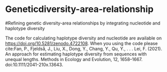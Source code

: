 # Geneticdiversity-area-relationship
#Refining genetic diversity-area relationships by integrating nucleotide and haplotype diversity

The code for calculating haplotype diversity and nucleotide are available on https://doi.org/10.5281/zenodo.4722108. When you using the code please cite:Fan, P., Fjeldså, J., Liu, X., Dong, Y., Chang, Y., Qu, Y., . . . Lei, F. (2021). An approach for estimating haplotype diversity from sequences with unequal lengths. Methods in Ecology and Evolution, 12, 1658–1667. doi:10.1111/2041-210x.13643.
